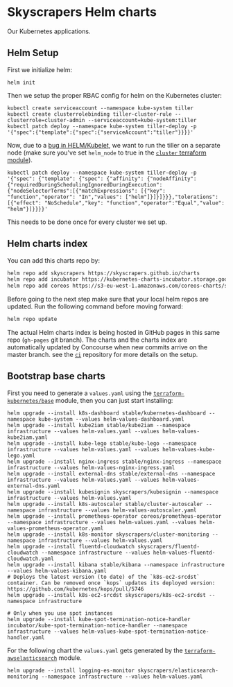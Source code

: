 # Skyscrapers Helm charts

Our Kubernetes applications.

## Helm Setup

First we initialize helm:
```
helm init
```

Then we setup the proper RBAC config for helm on the Kubernetes cluster:
```
kubectl create serviceaccount --namespace kube-system tiller
kubectl create clusterrolebinding tiller-cluster-rule --clusterrole=cluster-admin --serviceaccount=kube-system:tiller
kubectl patch deploy --namespace kube-system tiller-deploy -p '{"spec":{"template":{"spec":{"serviceAccount":"tiller"}}}}'
```

Now, due to a [bug in HELM/Kubelet](https://github.com/kubernetes/helm/issues/3121), we want to run the tiller on a separate node (make sure you've set `helm_node` to true in the [`cluster` terraform module](https://github.com/skyscrapers/terraform-kubernetes#cluster)).
```
kubectl patch deploy --namespace kube-system tiller-deploy -p '{"spec": {"template": {"spec": {"affinity": {"nodeAffinity": {"requiredDuringSchedulingIgnoredDuringExecution": {"nodeSelectorTerms":[{"matchExpressions": [{"key": "function","operator": "In","values": ["helm"]}]}]}}},"tolerations": [{"effect": "NoSchedule","key": "function","operator":"Equal","value": "helm"}]}}}}'
```

This needs to be done once for every cluster we set up.

## Helm charts index

You can add this charts repo by:

```sh
helm repo add skyscrapers https://skyscrapers.github.io/charts
helm repo add incubator https://kubernetes-charts-incubator.storage.googleapis.com/
helm repo add coreos https://s3-eu-west-1.amazonaws.com/coreos-charts/stable/
```
Before going to the next step make sure that your local helm repos are updated. Run the following command before moving forward:
```sh
helm repo update
```
The actual Helm charts index is being hosted in GitHub pages in this same repo (`gh-pages` git branch).
The charts and the charts index are automatically updated by Concourse when new commits arrive
on the master branch. see the [`ci`](https://github.com/skyscrapers/ci) repository for more details
on the setup.

## Bootstrap base charts

First you need to generate a `values.yaml` using the
[`terraform-kubernetes/base`](https://github.com/skyscrapers/terraform-kubernetes/tree/master/base)
module, then you can just start installing:

```console
helm upgrade --install k8s-dashboard stable/kubernetes-dashboard --namespace kube-system --values helm-values-dashboard.yaml
helm upgrade --install kube2iam stable/kube2iam --namespace infrastructure --values helm-values.yaml --values helm-values-kube2iam.yaml
helm upgrade --install kube-lego stable/kube-lego --namespace infrastructure --values helm-values.yaml --values helm-values-kube-lego.yaml
helm upgrade --install nginx-ingress stable/nginx-ingress --namespace infrastructure --values helm-values-nginx-ingress.yaml
helm upgrade --install external-dns stable/external-dns --namespace infrastructure --values helm-values.yaml --values helm-values-external-dns.yaml
helm upgrade --install kubesignin skyscrapers/kubesignin --namespace infrastructure --values helm-values.yaml
helm upgrade --install k8s-autoscaler stable/cluster-autoscaler --namespace infrastructure --values helm-values-autoscaler.yaml
helm upgrade --install prometheus-operator coreos/prometheus-operator --namespace infrastructure --values helm-values.yaml --values helm-values-prometheus-operator.yaml
helm upgrade --install k8s-monitor skyscrapers/cluster-monitoring --namespace infrastructure --values helm-values.yaml
helm upgrade --install fluentd-cloudwatch skyscrapers/fluentd-cloudwatch --namespace infrastructure --values helm-values-fluentd-cloudwatch.yaml
helm upgrade --install kibana stable/kibana --namespace infrastructure --values helm-values-kibana.yaml
# Deploys the latest version (to date) of the `k8s-ec2-srcdst` container. Can be removed once `kops` updates its deployed version: https://github.com/kubernetes/kops/pull/5746
helm upgrade --install k8s-ec2-srcdst skyscrapers/k8s-ec2-srcdst --namespace infrastructure

# Only when you use spot instances
helm upgrade --install kube-spot-termination-notice-handler incubator/kube-spot-termination-notice-handler --namespace infrastructure --values helm-values-kube-spot-termination-notice-handler.yaml
```

For the following chart the `values.yaml` gets generated by the [`terraform-awselasticsearch`](https://github.com/skyscrapers/terraform-awselasticsearch) module.

```shell
helm upgrade --install logging-es-monitor skyscrapers/elasticsearch-monitoring --namespace infrastructure --values helm-values.yaml
```
